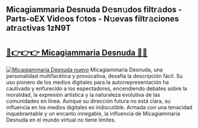 ## Micagiammaria Desnuda D𝚎sn𝚞dos filtr𝚊dos - Parts-oEX Vid𝚎os f𝚘tos - N𝚞evas filtr𝚊ciones atr𝚊ctivas 1zN9T

# <h2><a href="http://mb9koy.tromn.icu/?c=Micagiammaria+Desnuda">🔗👉👉👉 Micagiammaria Desnuda 🔗🔗</a></h2>

[![Micagiammaria Desnuda nuevo](https://i.imgur.com/pEAQMta.gif)](http://mb9koy.tromn.icu/?c=Micagiammaria+Desnuda)
Micagiammaria Desnuda, una personalidad multifacética y provocativa, desafía la descripción fácil. Su uso pionero de los medios digitales para la autorrepresentación ha cautivado y enfurecido a los espectadores, encendiendo debates sobre la moralidad, la expresión artística y la naturaleza evolutiva de las comunidades en línea. Aunque su dirección futura no está clara, su influencia en los medios digitales es indiscutible. Armada con una tenacidad inquebrantable y un encanto innegable, la influencia de Micagiammaria Desnuda en el mundo virtual no tiene límites.
